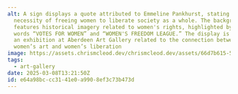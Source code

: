 ```yaml
---
alt: A sign displays a quote attributed to Emmeline Pankhurst, stating the
  necessity of freeing women to liberate society as a whole. The background
  features historical imagery related to women's rights, highlighted by the
  words “VOTES FOR WOMEN” and “WOMEN'S FREEDOM LEAGUE.” The display is part of
  an exhibition at Aberdeen Art Gallery related to the connection between
  women’s art and women’s liberation
image: https://assets.chrismcleod.dev/chrismcleod.dev/assets/66d7b615-52de-4380-bdf9-7c81d9351009.JPG
tags:
  - art-gallery
date: 2025-03-08T13:21:50Z
id: e64a98bc-cc31-41e0-a990-8ef3c73b473d
---
```



